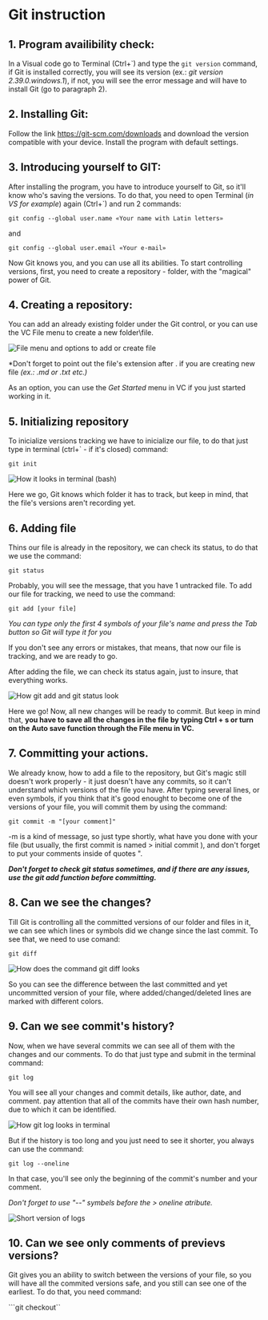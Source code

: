 # Git instruction

## 1. Program availibility check: 
In a Visual code go to Terminal (Ctrl+`) and type the ```git version``` command, if Git is installed correctly, you will see its version (ex.: *git version 2.39.0.windows.1*), if not, you will see the error message and will have to install Git (go to paragraph 2). 
## 2. Installing Git:
Follow the link https://git-scm.com/downloads and download the version compatible with your device.
Install the program with default settings.
## 3. Introducing yourself to GIT: 
After installing the program, you have to introduce yourself to Git, so it'll know who's saving the versions.
To do that, you need to open Terminal (*in VS for example*) again (Ctrl+`) and run 2 commands:

```git config --global user.name «Your name with Latin letters»```

and

```git config --global user.email «Your e-mail» ```

Now Git knows you, and you can use all its abilities. To start controlling versions, first, you need to create a repository - folder, with the "magical" power of Git.

## 4. Creating a repository:
You can add an already existing folder under the Git control, or you can use the VC File menu to create a new folder\file.

![File menu and options to add or create file](Git_start.png)

*Don't forget to point out the file's extension after . if you are creating new file *(ex.: .md or .txt etc.)*

As an option, you can use the *Get Started* menu in VC if you just started working in it. 

## 5. Initializing repository

To inicialize versions tracking we have to inicialize our file, to do that just type in terminal (ctrl+` - if it's closed) command:

 ```git init```

 ![How it looks in terminal (bash)](Git_init.jpg)

 Here we go, Git knows which folder it has to track, but keep in mind, that the file's versions aren't recording yet.

 ## 6. Adding file

 Thins our file is already in the repository, we can check its status, to do that we use the command:

 ```git status```

 Probably, you will see the message, that you have 1 untracked file. To add our file for tracking, we need to use the command:

```git add [your file]```

*You can type only the first 4 symbols of your file's name and press the Tab button so Git will type it for you*

If you don't see any errors or mistakes, that means, that now our file is tracking, and we are ready to go.

After adding the file, we can check its status again, just to insure, that everything works.

![How git add and git status look](Git_add%2Bstatus.jpg)

Here we go! Now, all new changes will be ready to commit. But keep in mind that, **you have to save all the changes in the file by typing Ctrl + s or turn on the Auto save function through the File menu in VC.**

## 7. Committing your actions.

 We already know, how to add a file to the repository, but Git's magic still doesn't work properly - it just doesn't have any commits, so it can't understand which versions of the file you have. 
 After typing several lines, or even symbols, if you think that it's good enought to become one of the versions of your file, you will commit them by using the command:

 ```git commit -m "[your comment]"```

 -m is a kind of message, so just type shortly, what have you done with your file (but usually, the first commit is named > initial commit ), and don't forget to put your comments inside of quotes ".

***Don't forget to check git status sometimes, and if there are any issues, use the git add function before committing.***

## 8. Can we see the changes?

Till Git is controlling all the committed versions of our folder and files in it, we can see which lines or symbols did we change since the last commit. To see that, we need to use comand: 

```git diff```

![How does the command git diff looks](Git_diff.jpg)

So you can see the difference between the last committed and yet uncommitted version of your file, where added/changed/deleted lines are marked with different colors. 

## 9. Can we see commit's history? 

Now, when we have several commits we can see all of them with the changes and our comments. To do that just type and submit in the terminal command:

```git log``` 

You will see all your changes and commit details, like author, date, and comment. pay attention that all of the commits have their own hash number, due to which it can be identified. 

![How git log looks in terminal](Git_log.jpg)


But if the history is too long and you just need to see it shorter, you always can use the command:

```git log --oneline```

In that case, you'll see only the beginning of the commit's number and your comment.

 *Don't forget to use "--" symbels before the > oneline atribute.*

 ![Short version of logs](Git_log_short.jpg)

## 10. Can we see only comments of previevs versions? 

Git gives you an ability to switch between the versions of your file, so you will have all the commited versions safe, and you still can see one of the earliest. To do that, you need command: 

```git checkout``